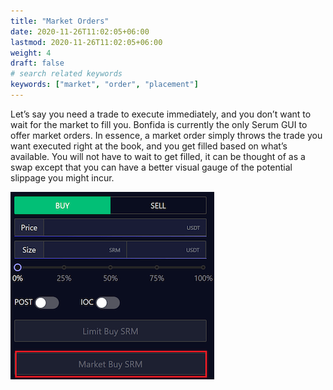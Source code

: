 ```yaml
---
title: "Market Orders"
date: 2020-11-26T11:02:05+06:00
lastmod: 2020-11-26T11:02:05+06:00
weight: 4
draft: false
# search related keywords
keywords: ["market", "order", "placement"]
---
```


Let’s say you need a trade to execute immediately, and you don’t want to wait for the market to fill you. Bonfida is currently the only Serum GUI to offer market orders. In essence, a market order simply throws the trade you want executed right at the book, and you get filled based on what’s available. You will not have to wait to get filled, it can be thought of as a swap except that you can have a better visual gauge of the potential slippage you might incur.

![market-buy](market-buy.png)
